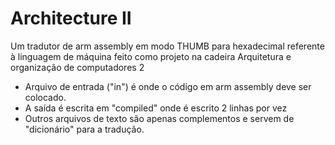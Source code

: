 # Architecture II
Um tradutor de arm assembly em modo THUMB para hexadecimal referente à linguagem de máquina feito como projeto na cadeira Arquitetura e organização de  computadores 2

- Arquivo de entrada ("in") é onde o código em arm assembly deve ser colocado.
- A saída é escrita em "compiled" onde é escrito 2 linhas por vez
- Outros arquivos de texto são apenas complementos e servem de "dicionário" para a tradução.
